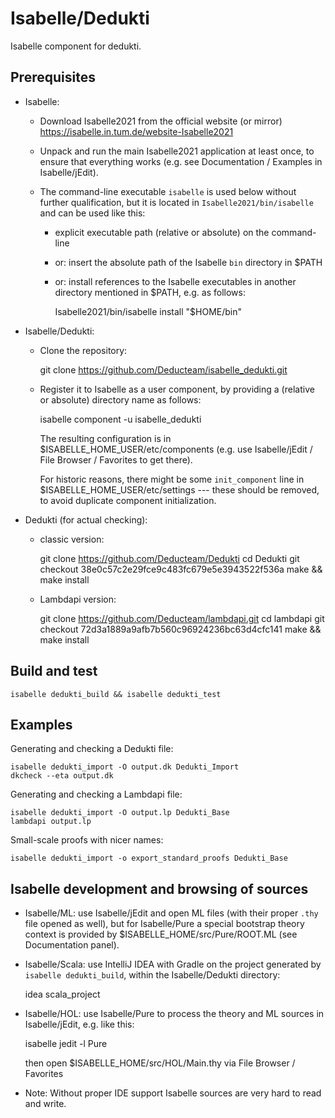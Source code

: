 # Isabelle/Dedukti

Isabelle component for dedukti.


## Prerequisites

  * Isabelle:
  
      - Download Isabelle2021 from the official website (or mirror)
        https://isabelle.in.tum.de/website-Isabelle2021

      - Unpack and run the main Isabelle2021 application at least once, to
        ensure that everything works (e.g. see Documentation / Examples in
        Isabelle/jEdit).

      - The command-line executable `isabelle` is used below without further
        qualification, but it is located in `Isabelle2021/bin/isabelle` and
        can be used like this:

          + explicit executable path (relative or absolute) on the command-line
          + or: insert the absolute path of the Isabelle `bin` directory in $PATH
          + or: install references to the Isabelle executables in another
            directory mentioned in $PATH, e.g. as follows:

              Isabelle2021/bin/isabelle install "$HOME/bin"

  * Isabelle/Dedukti:

      - Clone the repository:
      
          git clone https://github.com/Deducteam/isabelle_dedukti.git

      - Register it to Isabelle as a user component, by providing a
        (relative or absolute) directory name as follows:

          isabelle component -u isabelle_dedukti

        The resulting configuration is in $ISABELLE_HOME_USER/etc/components
        (e.g. use Isabelle/jEdit / File Browser / Favorites to get there).

        For historic reasons, there might be some `init_component` line in
        $ISABELLE_HOME_USER/etc/settings --- these should be removed, to
        avoid duplicate component initialization.

  * Dedukti (for actual checking):

    - classic version:

        git clone https://github.com/Deducteam/Dedukti
        cd Dedukti
        git checkout 38e0c57c2e29fce9c483fc679e5e3943522f536a
        make && make install

    - Lambdapi version:

        git clone https://github.com/Deducteam/lambdapi.git
        cd lambdapi
        git checkout 72d3a1889a9afb7b560c96924236bc63d4cfc141
        make && make install


## Build and test

```
isabelle dedukti_build && isabelle dedukti_test
```


## Examples

Generating and checking a Dedukti file:

```
isabelle dedukti_import -O output.dk Dedukti_Import
dkcheck --eta output.dk
```

Generating and checking a Lambdapi file:

```
isabelle dedukti_import -O output.lp Dedukti_Base
lambdapi output.lp
```

Small-scale proofs with nicer names:

```
isabelle dedukti_import -o export_standard_proofs Dedukti_Base
```


## Isabelle development and browsing of sources

* Isabelle/ML: use Isabelle/jEdit and open ML files (with their proper `.thy`
  file opened as well), but for Isabelle/Pure a special bootstrap theory context
  is provided by $ISABELLE_HOME/src/Pure/ROOT.ML (see Documentation panel).

* Isabelle/Scala: use IntelliJ IDEA with Gradle on the project generated
  by `isabelle dedukti_build`, within the Isabelle/Dedukti directory:

    idea scala_project

* Isabelle/HOL: use Isabelle/Pure to process the theory and ML sources in
  Isabelle/jEdit, e.g. like this:

    isabelle jedit -l Pure

  then open $ISABELLE_HOME/src/HOL/Main.thy via File Browser / Favorites

* Note: Without proper IDE support Isabelle sources are very hard to read and write.
